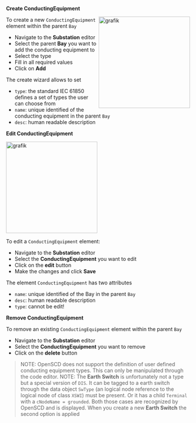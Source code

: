 **Create ConductingEquipment**

<img align="right" width="250" alt="grafik" src="https://user-images.githubusercontent.com/66802940/183962761-e5b168bd-94b0-4200-baaa-824e9511aa3a.png">

To create a new `ConductingEquipment` element within the parent `Bay`

- Navigate to the **Substation** editor
- Select the parent **Bay** you want to add the conducting equipment to
- Select the type
- Fill in all required values
- Click on **Add**

The create wizard allows to set

- `type`: the standard IEC 61850 defines a set of types the user can choose from
- `name`: unique identified of the conducting equipment in the parent `Bay`
- `desc`: human readable description

**Edit ConductingEquipment**

<img width="250" alt="grafik" src="https://user-images.githubusercontent.com/66802940/183963460-6b7e4e5a-5612-441e-bca8-6cd354f1feda.png">

To edit a `ConductingEquipment` element:

- Navigate to the **Substation** editor
- Select the **ConductingEquipment** you want to edit
- Click on the **edit** button
- Make the changes and click **Save**

The element `ConductingEquipment` has two attributes

- `name`: unique identified of the Bay in the parent `Bay`
- `desc`: human readable description
- `type`: cannot be edit!

**Remove ConductingEquipment**

To remove an existing `ConductingEquipment` element within the parent `Bay`

- Navigate to the **Substation** editor
- Select the **ConductingEquipment** you want to remove
- Click on the **delete** button

> NOTE: OpenSCD does not support the definition of user defined conducting equipment types. This can only be manipulated through the code editor.
> NOTE: The **Earth Switch** is unfortunately not a type but a special version of `DIS`. It can be tagged to a earth switch through the data object `SwType` (an logical node reference to the logical node of class `XSWI`) must be present. Or it has a child `Terminal` with a `cNodeName = grounded`. Both those cases are recognized by OpenSCD and is displayed. When you create a new **Earth Switch** the second option is applied
